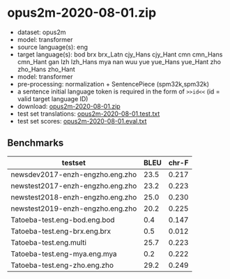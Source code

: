 # opus2m-2020-08-01.zip

* dataset: opus2m
* model: transformer
* source language(s): eng
* target language(s): bod brx brx_Latn cjy_Hans cjy_Hant cmn cmn_Hans cmn_Hant gan lzh lzh_Hans mya nan wuu yue yue_Hans yue_Hant zho zho_Hans zho_Hant
* model: transformer
* pre-processing: normalization + SentencePiece (spm32k,spm32k)
* a sentence initial language token is required in the form of `>>id<<` (id = valid target language ID)
* download: [opus2m-2020-08-01.zip](https://object.pouta.csc.fi/Tatoeba-MT-models/eng-sit/opus2m-2020-08-01.zip)
* test set translations: [opus2m-2020-08-01.test.txt](https://object.pouta.csc.fi/Tatoeba-MT-models/eng-sit/opus2m-2020-08-01.test.txt)
* test set scores: [opus2m-2020-08-01.eval.txt](https://object.pouta.csc.fi/Tatoeba-MT-models/eng-sit/opus2m-2020-08-01.eval.txt)

## Benchmarks

| testset               | BLEU  | chr-F |
|-----------------------|-------|-------|
| newsdev2017-enzh-engzho.eng.zho 	| 23.5 	| 0.217 |
| newstest2017-enzh-engzho.eng.zho 	| 23.2 	| 0.223 |
| newstest2018-enzh-engzho.eng.zho 	| 25.0 	| 0.230 |
| newstest2019-enzh-engzho.eng.zho 	| 20.2 	| 0.225 |
| Tatoeba-test.eng-bod.eng.bod 	| 0.4 	| 0.147 |
| Tatoeba-test.eng-brx.eng.brx 	| 0.5 	| 0.012 |
| Tatoeba-test.eng.multi 	| 25.7 	| 0.223 |
| Tatoeba-test.eng-mya.eng.mya 	| 0.2 	| 0.222 |
| Tatoeba-test.eng-zho.eng.zho 	| 29.2 	| 0.249 |

